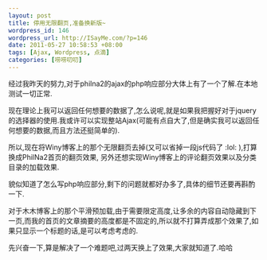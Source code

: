 ```yaml
--- 
layout: post
title: 停用无限翻页,准备换新版~
wordpress_id: 146
wordpress_url: http://ISayMe.com/?p=146
date: 2011-05-27 10:58:53 +08:00
tags: [Ajax, Wordpress, 点滴]
categories: [唠唠叨叨]
---
```

经过我昨天的努力,对于philna2的ajax的php响应部分大体上有了一个了解.在本地测试一切正常.

现在理论上我可以返回任何想要的数据了,怎么说呢,就是如果我把握好对于jquery的选择器的使用.我或许可以实现整站Ajax(可能有点自大了,但是确实我可以返回任何想要的数据,而且方法还挺简单的).

所以,现在将Winy博客上的那个无限翻页去掉(又可以省掉一段js代码了 :lol: ),打算换成PhilNa2首页的翻页效果,
另外还想实现Winy博客上的评论翻页效果以及分类目录的加载效果.

貌似知道了怎么写php响应部分,剩下的问题就都好办多了,具体的细节还要再斟酌一下.

对于木木博客上的那个平滑预加载,由于需要限定高度,让多余的内容自动隐藏到下一页,而我的首页的文章摘要的高度都是不固定的,所以就不打算弄成那个效果了,如果只显示一个标题的话,是可以考虑考虑的.

先兴奋一下,算是解决了一个难题吧,过两天换上了效果,大家就知道了.哈哈
